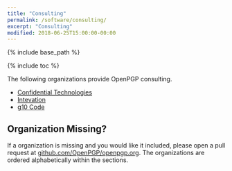 ```yaml
---
title: "Consulting"
permalink: /software/consulting/
excerpt: "Consulting"
modified: 2018-06-25T15:00:00-00:00
---
```


{% include base_path %}

{% include toc %}

The following organizations provide OpenPGP consulting.

* [Confidential Technologies](https://www.cotech.de/)
* [Intevation](https://intevation.de/)
* [g10 Code](https://g10code.com/)

## Organization Missing?
If a organization is missing and you would like it included, please open a pull request at [github.com/OpenPGP/openpgp.org](https://github.com/OpenPGP/openpgp.org).
The organizations are ordered alphabetically within the sections.
